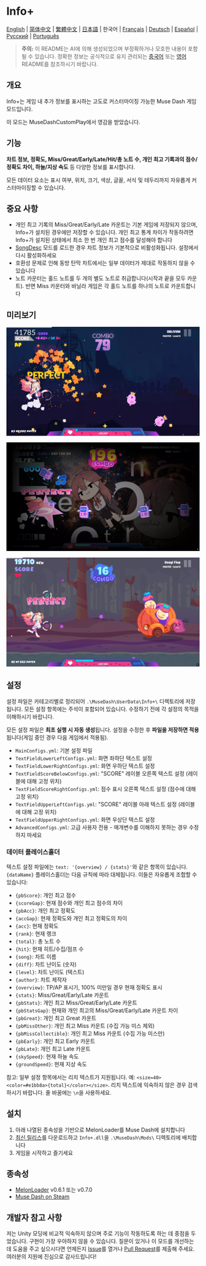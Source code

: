 # Info+

[English](README.md) | [简体中文](README_zh-CN.md) | [繁體中文](README_zh-TW.md) | [日本語](README_ja.md) | 한국어 | [Français](README_fr.md) | [Deutsch](README_de.md) | [Español](README_es.md) | [Русский](README_ru.md) | [Português](README_pt.md)

> **주의:** 이 README는 AI에 의해 생성되었으며 부정확하거나 모호한 내용이 포함될 수 있습니다. 정확한 정보는 공식적으로 유지 관리되는 [중국어](README_zh-CN.md) 또는 [영어](README.md) README를 참조하시기 바랍니다.

## 개요

Info+는 게임 내 추가 정보를 표시하는 고도로 커스터마이징 가능한 Muse Dash 게임 모드입니다.

이 모드는 MuseDashCustomPlay에서 영감을 받았습니다.

## 기능

**차트 정보, 정확도, Miss/Great/Early/Late/Hit/총 노트 수, 개인 최고 기록과의 점수/정확도 차이, 하늘/지상 속도** 등 다양한 정보를 표시합니다.

모든 데이터 요소는 표시 여부, 위치, 크기, 색상, 글꼴, 서식 및 테두리까지 자유롭게 커스터마이징할 수 있습니다.

## 중요 사항

- 개인 최고 기록의 Miss/Great/Early/Late 카운트는 기본 게임에 저장되지 않으며, Info+가 설치된 경우에만 저장할 수 있습니다. 개인 최고 통계 차이가 작동하려면 Info+가 설치된 상태에서 최소 한 번 개인 최고 점수를 달성해야 합니다
- [SongDesc](https://github.com/mdmods/songdesc) 모드를 로드한 경우 차트 정보가 기본적으로 비활성화됩니다. 설정에서 다시 활성화하세요
- 호환성 문제로 인해 동방 탄막 차트에서는 일부 데이터가 제대로 작동하지 않을 수 있습니다
- 노트 카운터는 홀드 노트를 두 개의 별도 노트로 취급합니다(시작과 끝을 모두 카운트). 반면 Miss 카운터와 바닐라 게임은 각 홀드 노트를 하나의 노트로 카운트합니다

## 미리보기

![미리보기 1](static/Preview1.webp)

![미리보기 2](static/Preview2.webp)

![미리보기 3](static/Preview3.webp)

## 설정

설정 파일은 카테고리별로 정리되어 `.\MuseDash\UserData\Info+\` 디렉토리에 저장됩니다. 모든 설정 항목에는 주석이 포함되어 있습니다. 수정하기 전에 각 설정의 목적을 이해하시기 바랍니다.

모든 설정 파일은 **최초 실행 시 자동 생성**됩니다. 설정을 수정한 후 **파일을 저장하면 적용**됩니다(게임 중인 경우 다음 게임에서 적용됨).

- `MainConfigs.yml`: 기본 설정 파일
- `TextFieldLowerLeftConfigs.yml`: 화면 좌하단 텍스트 설정
- `TextFieldLowerRightConfigs.yml`: 화면 우하단 텍스트 설정
- `TextFieldScoreBelowConfigs.yml`: "SCORE" 레이블 오른쪽 텍스트 설정 (레이블에 대해 고정 위치)
- `TextFieldScoreRightConfigs.yml`: 점수 표시 오른쪽 텍스트 설정 (점수에 대해 고정 위치)
- `TextFieldUpperLeftConfigs.yml`: "SCORE" 레이블 아래 텍스트 설정 (레이블에 대해 고정 위치)
- `TextFieldUpperRightConfigs.yml`: 화면 우상단 텍스트 설정
- `AdvancedConfigs.yml`: 고급 사용자 전용 - 매개변수를 이해하지 못하는 경우 수정하지 마세요

### 데이터 플레이스홀더

텍스트 설정 파일에는 `text: '{overview} / {stats}'`와 같은 항목이 있습니다.
`{dataName}` 플레이스홀더는 다음 규칙에 따라 대체됩니다. 이들은 자유롭게 조합할 수 있습니다:

- `{pbScore}`: 개인 최고 점수
- `{scoreGap}`: 현재 점수와 개인 최고 점수의 차이
- `{pbAcc}`: 개인 최고 정확도
- `{accGap}`: 현재 정확도와 개인 최고 정확도의 차이  
- `{acc}`: 현재 정확도
- `{rank}`: 현재 랭크
- `{total}`: 총 노트 수
- `{hit}`: 현재 히트/수집/점프 수
- `{song}`: 차트 이름
- `{diff}`: 차트 난이도 (숫자)
- `{level}`: 차트 난이도 (텍스트)
- `{author}`: 차트 제작자
- `{overview}`: TP/AP 표시기, 100% 미만일 경우 현재 정확도 표시
- `{stats}`: Miss/Great/Early/Late 카운트
- `{pbStats}`: 개인 최고 Miss/Great/Early/Late 카운트
- `{pbStatsGap}`: 현재와 개인 최고의 Miss/Great/Early/Late 카운트 차이
- `{pbGreat}`: 개인 최고 Great 카운트
- `{pbMissOther}`: 개인 최고 Miss 카운트 (수집 가능 미스 제외)
- `{pbMissCollectible}`: 개인 최고 Miss 카운트 (수집 가능 미스만)
- `{pbEarly}`: 개인 최고 Early 카운트
- `{pbLate}`: 개인 최고 Late 카운트
- `{skySpeed}`: 현재 하늘 속도
- `{groundSpeed}`: 현재 지상 속도

참고: 일부 설정 항목에서는 리치 텍스트가 지원됩니다. 예:
`<size=40><color=#e1bb8a>{total}</color></size>`. 리치 텍스트에 익숙하지 않은 경우 검색하시기 바랍니다. 줄 바꿈에는 `\n`을 사용하세요.

## 설치

1. 아래 나열된 종속성을 기반으로 MelonLoader를 Muse Dash에 설치합니다
2. [최신 릴리스](https://github.com/KARPED1EM/MuseDashInfoPlus/releases)를 다운로드하고 `Info+.dll`을 `.\MuseDash\Mods\` 디렉토리에 배치합니다
3. 게임을 시작하고 즐기세요

## 종속성

- [MelonLoader](https://github.com/LavaGang/MelonLoader/releases) v0.6.1 또는 v0.7.0
- [Muse Dash on Steam](https://store.steampowered.com/app/774171/Muse_Dash/)

## 개발자 참고 사항

저는 Unity 모딩에 비교적 익숙하지 않으며 주로 기능이 작동하도록 하는 데 중점을 두었습니다. 구현이 가장 우아하지 않을 수 있습니다. 질문이 있거나 이 모드를 개선하는 데 도움을 주고 싶으시다면 언제든지 [Issue](https://github.com/KARPED1EM/MuseDashInfoPlus/issues/new)를 열거나 [Pull Request](https://github.com/KARPED1EM/MuseDashInfoPlus/compare)를 제출해 주세요. 여러분의 지원에 진심으로 감사드립니다!
